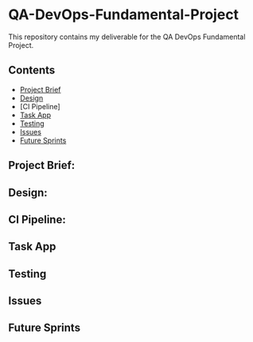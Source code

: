 # QA-DevOps-Fundamental-Project
This repository contains my deliverable for the QA DevOps Fundamental Project.

## Contents
* [Project Brief](#Project-Brief)  
* [Design](#App-Design) 
* [CI Pipeline]
* [Task App](#Task-App)
* [Testing](#Testing)
* [Issues](#Known-Issues)
* [Future Sprints](#Future-Sprints)

## Project Brief:

## Design:

## CI Pipeline: 

## Task App

## Testing

## Issues

## Future Sprints
